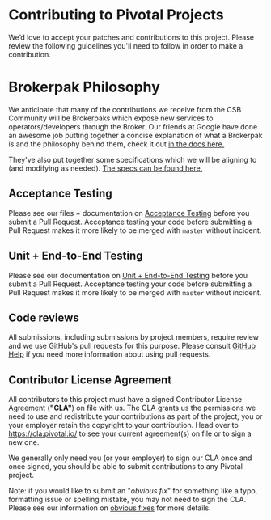 # Contributing to Pivotal Projects

We’d love to accept your patches and contributions to this project. Please review the following guidelines you'll need to follow in order to make a contribution.

# Brokerpak Philosophy
We anticipate that many of the contributions we receive from the CSB Community will be Brokerpaks which expose new services to operators/developers through the Broker. Our friends at Google have done an awesome job putting together a concise explanation of what a Brokerpak is and the philosophy behind them, check it out [in the docs here.](https://github.com/cloudfoundry-incubator/cloud-service-broker/blob/master/docs/brokerpak-intro.md)

They've also put together some specifications which we will be aligning to (and modifying as needed). [The specs can be found here.](https://github.com/cloudfoundry-incubator/cloud-service-broker/blob/master/docs/brokerpak-specification.md) 

## Acceptance Testing

Please see our files + documentation on [Acceptance Testing](https://github.com/cloudfoundry-incubator/cloud-service-broker/tree/master/acceptance-tests) before you submit a Pull Request. Acceptance testing your code before submitting a Pull Request makes it more likely to be merged with `master` without incident. 

## Unit + End-to-End Testing
Please see our documentation on [Unit + End-to-End Testing](https://github.com/cloudfoundry-incubator/cloud-service-broker/blob/master/TESTING.md) before you submit a Pull Request. Acceptance testing your code before submitting a Pull Request makes it more likely to be merged with `master` without incident. 

## Code reviews

All submissions, including submissions by project members, require review and we use GitHub's pull requests for this purpose. Please consult [GitHub Help](https://help.github.com/articles/about-pull-requests/) if you need more information about using pull requests.


## Contributor License Agreement

All contributors to this project must have a signed Contributor License Agreement (**"CLA"**) on file with us. The CLA grants us the permissions we need to use and redistribute your contributions as part of the project; you or your employer retain the copyright to your contribution. Head over to https://cla.pivotal.io/ to see your current agreement(s) on file or to sign a new one.

We generally only need you (or your employer) to sign our CLA once and once signed, you should be able to submit contributions to any Pivotal project. 

Note: if you would like to submit an "_obvious fix_" for something like a typo, formatting issue or spelling mistake, you may not need to sign the CLA. Please see our information on [obvious fixes](https://cla.pivotal.io/about#obvious-fix) for more details. 





